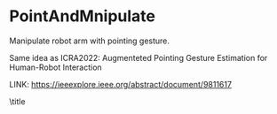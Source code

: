 # PointAndMnipulate
Manipulate robot arm with pointing gesture. 

Same idea as ICRA2022: Augmenteted Pointing Gesture Estimation for Human-Robot Interaction 

LINK: https://ieeexplore.ieee.org/abstract/document/9811617

\title


